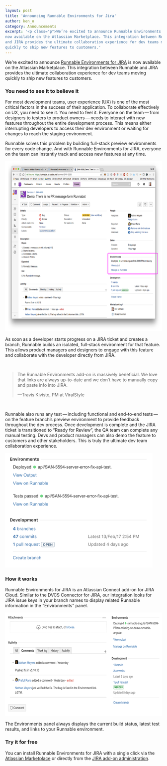```yaml
---
layout: post
title: 'Announcing Runnable Environments for Jira'
author: ken_o
category: Announcements
excerpt: '<p class="p">We’re excited to announce Runnable Environments for JIRA is
now available on the Atlassian Marketplace. This integration between Runnable
and JIRA provides the ultimate collaboration experience for dev teams moving
quickly to ship new features to customers.'
---
```


We’re excited to announce [Runnable Environments for JIRA](https://marketplace.atlassian.com/plugins/runnable-addon/overview) is
now available on the Atlassian Marketplace. This integration between Runnable
and JIRA provides the ultimate collaboration experience for dev teams moving
quickly to ship new features to customers.

### You need to see it to believe it

For most development teams, user experience (UX) is one of the most critical
factors in the success of their application. To collaborate effectively on UX,
you need to see it. You need to feel it. Everyone on the team — from
designers to testers to product owners — needs to interact with new features
throughout the entire development process. This means either interrupting
developers to access their dev environment or waiting for changes to reach the
staging environment.

Runnable solves this problem by building full-stack preview environments for
every code change. And with Runnable Environments for JIRA, everyone on the team
can instantly track and access new features at any time.

<img src="images/posts/jira-ss-1.png" width="680" height="546">

As soon as a developer starts progress on a JIRA ticket and creates a branch,
Runnable builds an isolated, full-stack environment for that feature. This allows
product managers and designers to engage with this feature and collaborate with
the developer directly from JIRA.

<br>

> The Runnable Environments add-on is massively beneficial. We love that links are always up-to-date and we don’t have to manually copy and paste info into JIRA.
>
> <div class="text-right">—Travis Kivisto, PM at ViralStyle</div>

<br>

Runnable also runs any test — including functional and end-to-end tests — on
the feature branch’s preview environment to provide feedback throughout the dev process. Once development is complete and the JIRA ticket is transitioned to “Ready for
Review”, the QA team can complete any manual testing. Devs and product
managers can also demo the feature to customers and other stakeholders.
This is truly the ultimate dev team collaboration experience.

<img src="images/posts/jira-ss-2.png" width="474" height="368" class="img-bordered">

### How it works
Runnable Environments for JIRA is an Atlassian Connect add-on for JIRA Cloud. Similar to
the DVCS Connector for JIRA, our integration looks for JIRA issue keys in your
branch names to display related Runnable information in the “Environments” panel.

<img src="images/posts/jira-ss-3.png" width="672" height="331" class="img-bordered">

The Environments panel always displays the current build status, latest test
results, and links to your Runnable environment.

### Try it for free
You can install Runnable Environments for JIRA with a single click via the
[Atlassian Marketplace](https://marketplace.atlassian.com/plugins/runnable-addon/overview) or directly from the [JIRA add-on administration](https://runnable.com/docs/integrations/notifications/jira).
